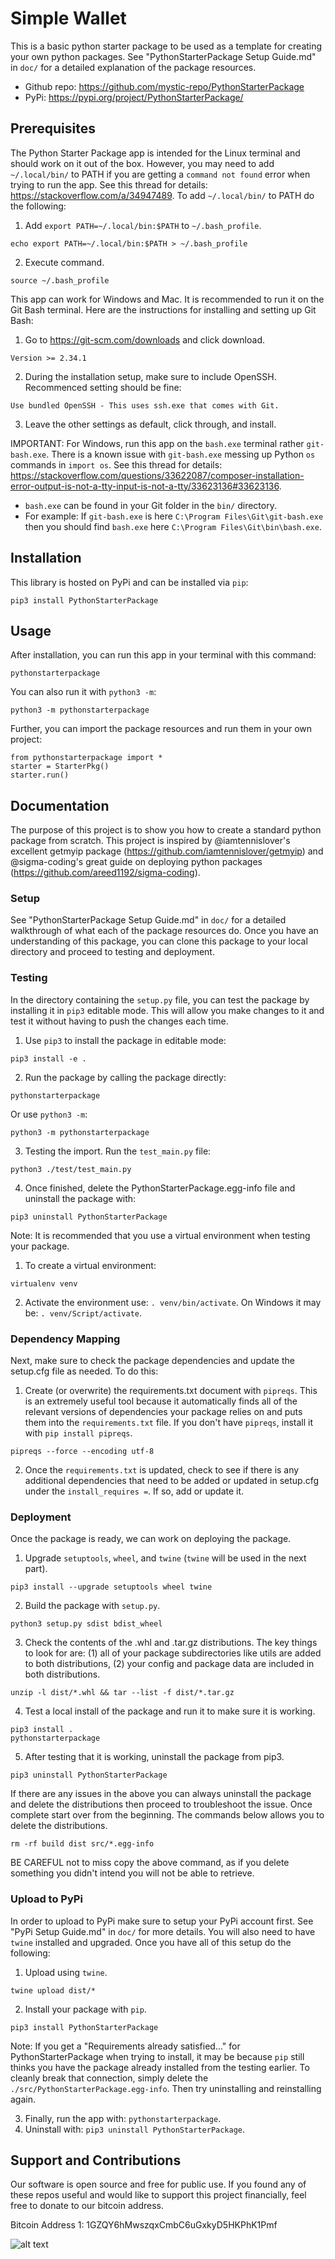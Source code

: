 # Simple Wallet
This is a basic python starter package to be used as a template for creating your own python packages. See "PythonStarterPackage Setup Guide.md" in ```doc/``` for a detailed explanation of the package resources.
* Github repo: https://github.com/mystic-repo/PythonStarterPackage
* PyPi: https://pypi.org/project/PythonStarterPackage/

## Prerequisites
The Python Starter Package app is intended for the Linux terminal and should work on it out of the box. However, you may need to add ```~/.local/bin/``` to PATH if you are getting a ```command not found``` error when trying to run the app. See this thread for details: https://stackoverflow.com/a/34947489. To add ```~/.local/bin/``` to PATH do the following:
1. Add ```export PATH=~/.local/bin:$PATH``` to ```~/.bash_profile```.
```
echo export PATH=~/.local/bin:$PATH > ~/.bash_profile
````
2. Execute command.
```
source ~/.bash_profile
```

This app can work for Windows and Mac. It is recommended to run it on the Git Bash terminal. Here are the instructions for installing and setting up Git Bash:

1. Go to https://git-scm.com/downloads and click download.
```
Version >= 2.34.1
```
2. During the installation setup, make sure to include OpenSSH. Recommenced setting should be fine:
```
Use bundled OpenSSH - This uses ssh.exe that comes with Git.
```
3. Leave the other settings as default, click through, and install.

IMPORTANT: For Windows, run this app on the ```bash.exe``` terminal rather ```git-bash.exe```. There is a known issue with ```git-bash.exe``` messing up Python ```os``` commands in ```import os```. See this thread for details: https://stackoverflow.com/questions/33622087/composer-installation-error-output-is-not-a-tty-input-is-not-a-tty/33623136#33623136.
* ```bash.exe``` can be found in your Git folder in the ```bin/``` directory.
* For example: If ```git-bash.exe``` is here ```C:\Program Files\Git\git-bash.exe``` then you should find ```bash.exe``` here ```C:\Program Files\Git\bin\bash.exe```.

## Installation
This library is hosted on PyPi and can be installed via ```pip```:
```
pip3 install PythonStarterPackage
```

## Usage
After installation, you can run this app in your terminal with this command:
```
pythonstarterpackage
```
You can also run it with ```python3 -m```:
```
python3 -m pythonstarterpackage
```
Further, you can import the package resources and run them in your own project:
```
from pythonstarterpackage import *
starter = StarterPkg()
starter.run()
```

## Documentation
The purpose of this project is to show you how to create a standard python package from scratch. This project is inspired by @iamtennislover's excellent getmyip package (https://github.com/iamtennislover/getmyip) and @sigma-coding's great guide on deploying python packages (https://github.com/areed1192/sigma-coding).

### Setup
See "PythonStarterPackage Setup Guide.md" in ```doc/``` for a detailed walkthrough of what each of the package resources do. Once you have an understanding of this package, you can clone this package to your local directory and proceed to testing and deployment.

### Testing
In the directory containing the ```setup.py``` file, you can test the package by installing it in ```pip3``` editable mode. This will allow you make changes to it and test it without having to push the changes each time.
1. Use ```pip3``` to install the package in editable mode:
```
pip3 install -e .
```
2. Run the package by calling the package directly:
```
pythonstarterpackage
```
Or use ```python3 -m```:
```
python3 -m pythonstarterpackage
```
3. Testing the import. Run the ```test_main.py``` file:
```
python3 ./test/test_main.py
```
4. Once finished, delete the PythonStarterPackage.egg-info file and uninstall the package with:
```
pip3 uninstall PythonStarterPackage
```

Note: It is recommended that you use a virtual environment when testing your package.
1. To create a virtual environment:
```
virtualenv venv
```
2. Activate the environment use: ```. venv/bin/activate```. On Windows it may be: ```. venv/Script/activate```.

### Dependency Mapping
Next, make sure to check the package dependencies and update the setup.cfg file as needed. To do this:
1. Create (or overwrite) the requirements.txt document with ```pipreqs```. This is an extremely useful tool because it automatically finds all of the relevant versions of dependencies your package relies on and puts them into the ```requirements.txt``` file. If you don't have ```pipreqs```, install it with ```pip install pipreqs```.
```
pipreqs --force --encoding utf-8
```
2. Once the ```requirements.txt``` is updated, check to see if there is any additional dependencies that need to be added or updated in setup.cfg under the ```install_requires =```. If so, add or update it.

### Deployment
Once the package is ready, we can work on deploying the package.

1. Upgrade ```setuptools```, ```wheel```, and ```twine``` (```twine``` will be used in the next part).
```
pip3 install --upgrade setuptools wheel twine
```
2. Build the package with ```setup.py```.
```
python3 setup.py sdist bdist_wheel
```
3. Check the contents of the .whl and .tar.gz distributions. The key things to look for are: (1) all of your package subdirectories like utils are added to both distributions, (2) your config and package data are included in both distributions.
```
unzip -l dist/*.whl && tar --list -f dist/*.tar.gz
```
4. Test a local install of the package and run it to make sure it is working.
```
pip3 install .
pythonstarterpackage
```
5. After testing that it is working, uninstall the package from pip3.
```
pip3 uninstall PythonStarterPackage
```
If there are any issues in the above you can always uninstall the package and delete the distributions then proceed to troubleshoot the issue. Once complete start over from the beginning. The commands below allows you to delete the distributions.
```
rm -rf build dist src/*.egg-info
```
BE CAREFUL not to miss copy the above command, as if you delete something you didn't intend you will not be able to retrieve.

### Upload to PyPi
In order to upload to PyPi make sure to setup your PyPi account first. See "PyPi Setup Guide.md" in ```doc/``` for more details. You will also need to have ```twine``` installed and upgraded. Once you have all of this setup do the following:

1. Upload using ```twine```.
```
twine upload dist/*
```
2. Install your package with ```pip```.
```
pip3 install PythonStarterPackage
```
Note: If you get a "Requirements already satisfied..." for PythonStarterPackage when trying to install, it may be because ```pip``` still thinks you have the package already installed from the testing earlier. To cleanly break that connection, simply delete the ```./src/PythonStarterPackage.egg-info```. Then try uninstalling and reinstalling again.

3. Finally, run the app with: ```pythonstarterpackage```.
4. Uninstall with: ```pip3 uninstall PythonStarterPackage```.

## Support and Contributions
Our software is open source and free for public use. If you found any of these repos useful and would like to support this project financially, feel free to donate to our bitcoin address.

Bitcoin Address 1: 1GZQY6hMwszqxCmbC6uGxkyD5HKPhK1Pmf

![alt text](https://github.com/mystic-repo/BitcoinAddresses/blob/main/btcaddr1.png?raw=true)
